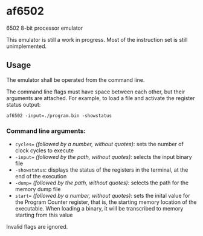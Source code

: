 # af6502
6502 8-bit processor emulator

This emulator is still a work in progress. Most of the instruction set is
still unimplemented.

## Usage

The emulator shall be operated from the command line.

The command line flags must have space between each other, but their
arguments are attached. For example, to load a file and activate the
register status output:

```
af6502 -input=./program.bin -showstatus
```

### Command line arguments:

- `cycles=` *(followed by a number, without quotes)*: sets the number of
  clock cycles to execute
- `-input=` *(followed by the path, without quotes)*: selects the input
  binary file
- `-showstatus`: displays the status of the registers in the terminal,
  at the end of the execution
- `-dump=` *(followed by the path, without quotes)*: selects the path for
  the memory dump file
- `start=` *(followed by a number, without quotes)*: sets the inital value
  for the Program Counter register, that is, the starting memory location
  of the executable. When loading a binary, it will be transcribed to
  memory starting from this value

Invalid flags are ignored.
